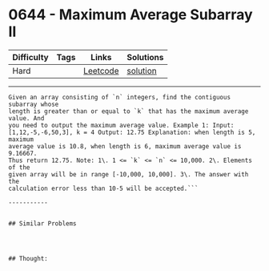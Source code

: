 # 0644 - Maximum Average Subarray II

Difficulty  | Tags | Links | Solutions
----------- | ---- | ----- | -----
Hard |  | [Leetcode](https://leetcode.com/problems/maximum-average-subarray-ii) | [solution](https://leetcode.com/problems/maximum-average-subarray-ii/solution/)


-----------

```
Given an array consisting of `n` integers, find the contiguous subarray whose
length is greater than or equal to `k` that has the maximum average value. And
you need to output the maximum average value. Example 1: Input:
[1,12,-5,-6,50,3], k = 4 Output: 12.75 Explanation: when length is 5, maximum
average value is 10.8, when length is 6, maximum average value is 9.16667.
Thus return 12.75. Note: 1\. 1 <= `k` <= `n` <= 10,000. 2\. Elements of the
given array will be in range [-10,000, 10,000]. 3\. The answer with the
calculation error less than 10-5 will be accepted.```

-----------


## Similar Problems




## Thought:
